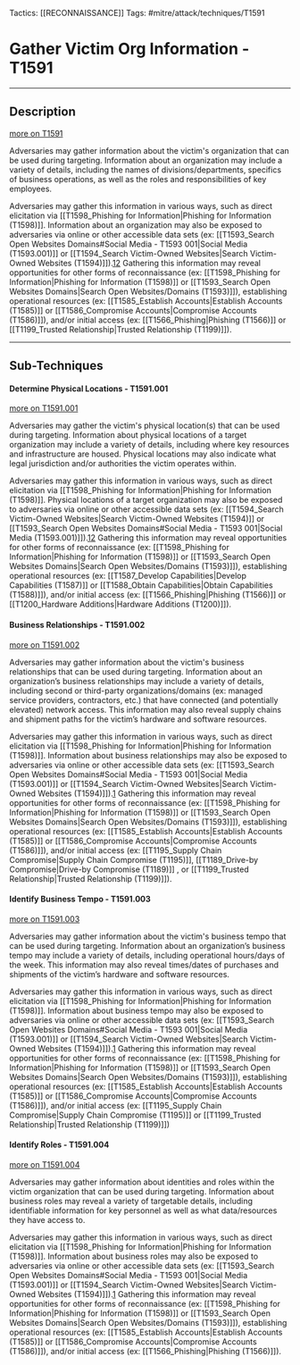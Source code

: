 Tactics: [[RECONNAISSANCE]]
Tags: #mitre/attack/techniques/T1591 

# Gather Victim Org Information - T1591
---
## Description
[more on T1591](https://attack.mitre.org/techniques/T1591)

Adversaries may gather information about the victim's organization that can be used during targeting. Information about an organization may include a variety of details, including the names of divisions/departments, specifics of business operations, as well as the roles and responsibilities of key employees.

Adversaries may gather this information in various ways, such as direct elicitation via [[T1598_Phishing for Information|Phishing for Information (T1598)]]. Information about an organization may also be exposed to adversaries via online or other accessible data sets (ex: [[T1593_Search Open Websites Domains#Social Media - T1593 001|Social Media (T1593.001)]] or [[T1594_Search Victim-Owned Websites|Search Victim-Owned Websites (T1594)]]).[1](https://threatpost.com/broadvoice-leaks-350m-records-voicemail-transcripts/160158/)[2](https://www.sec.gov/edgar/search-and-access) Gathering this information may reveal opportunities for other forms of reconnaissance (ex: [[T1598_Phishing for Information|Phishing for Information (T1598)]] or [[T1593_Search Open Websites Domains|Search Open Websites/Domains (T1593)]]), establishing operational resources (ex: [[T1585_Establish Accounts|Establish Accounts (T1585)]] or [[T1586_Compromise Accounts|Compromise Accounts (T1586)]]), and/or initial access (ex: [[T1566_Phishing|Phishing (T1566)]] or [[T1199_Trusted Relationship|Trusted Relationship (T1199)]]).

---
## Sub-Techniques

#### Determine Physical Locations - T1591.001
[more on T1591.001](https://attack.mitre.org/techniques/T1591/001)

Adversaries may gather the victim's physical location(s) that can be used during targeting. Information about physical locations of a target organization may include a variety of details, including where key resources and infrastructure are housed. Physical locations may also indicate what legal jurisdiction and/or authorities the victim operates within.

Adversaries may gather this information in various ways, such as direct elicitation via [[T1598_Phishing for Information|Phishing for Information (T1598)]]. Physical locations of a target organization may also be exposed to adversaries via online or other accessible data sets (ex: [[T1594_Search Victim-Owned Websites|Search Victim-Owned Websites (T1594)]] or [[T1593_Search Open Websites Domains#Social Media - T1593 001|Social Media (T1593.001)]]).[1](https://threatpost.com/broadvoice-leaks-350m-records-voicemail-transcripts/160158/)[2](https://www.sec.gov/edgar/search-and-access) Gathering this information may reveal opportunities for other forms of reconnaissance (ex: [[T1598_Phishing for Information|Phishing for Information (T1598)]] or [[T1593_Search Open Websites Domains|Search Open Websites/Domains (T1593)]]), establishing operational resources (ex: [[T1587_Develop Capabilities|Develop Capabilities (T1587)]] or [[T1588_Obtain Capabilities|Obtain Capabilities (T1588)]]), and/or initial access (ex: [[T1566_Phishing|Phishing (T1566)]] or [[T1200_Hardware Additions|Hardware Additions (T1200)]]).

#### Business Relationships - T1591.002
[more on T1591.002](https://attack.mitre.org/techniques/T1591/002)

Adversaries may gather information about the victim's business relationships that can be used during targeting. Information about an organization’s business relationships may include a variety of details, including second or third-party organizations/domains (ex: managed service providers, contractors, etc.) that have connected (and potentially elevated) network access. This information may also reveal supply chains and shipment paths for the victim’s hardware and software resources.

Adversaries may gather this information in various ways, such as direct elicitation via [[T1598_Phishing for Information|Phishing for Information (T1598)]]. Information about business relationships may also be exposed to adversaries via online or other accessible data sets (ex: [[T1593_Search Open Websites Domains#Social Media - T1593 001|Social Media (T1593.001)]] or [[T1594_Search Victim-Owned Websites|Search Victim-Owned Websites (T1594)]]).[1](https://threatpost.com/broadvoice-leaks-350m-records-voicemail-transcripts/160158/) Gathering this information may reveal opportunities for other forms of reconnaissance (ex: [[T1598_Phishing for Information|Phishing for Information (T1598)]] or [[T1593_Search Open Websites Domains|Search Open Websites/Domains (T1593)]]), establishing operational resources (ex: [[T1585_Establish Accounts|Establish Accounts (T1585)]] or [[T1586_Compromise Accounts|Compromise Accounts (T1586)]]), and/or initial access (ex: [[T1195_Supply Chain Compromise|Supply Chain Compromise (T1195)]], [[T1189_Drive-by Compromise|Drive-by Compromise (T1189)]] , or [[T1199_Trusted Relationship|Trusted Relationship (T1199)]]).

#### Identify Business Tempo - T1591.003
[more on T1591.003](https://attack.mitre.org/techniques/T1591/003)

Adversaries may gather information about the victim's business tempo that can be used during targeting. Information about an organization’s business tempo may include a variety of details, including operational hours/days of the week. This information may also reveal times/dates of purchases and shipments of the victim’s hardware and software resources.

Adversaries may gather this information in various ways, such as direct elicitation via [[T1598_Phishing for Information|Phishing for Information (T1598)]]. Information about business tempo may also be exposed to adversaries via online or other accessible data sets (ex: [[T1593_Search Open Websites Domains#Social Media - T1593 001|Social Media (T1593.001)]] or [[T1594_Search Victim-Owned Websites|Search Victim-Owned Websites (T1594)]]).[1](https://threatpost.com/broadvoice-leaks-350m-records-voicemail-transcripts/160158/) Gathering this information may reveal opportunities for other forms of reconnaissance (ex: [[T1598_Phishing for Information|Phishing for Information (T1598)]] or [[T1593_Search Open Websites Domains|Search Open Websites/Domains (T1593)]]), establishing operational resources (ex: [[T1585_Establish Accounts|Establish Accounts (T1585)]] or [[T1586_Compromise Accounts|Compromise Accounts (T1586)]]), and/or initial access (ex: [[T1195_Supply Chain Compromise|Supply Chain Compromise (T1195)]] or [[T1199_Trusted Relationship|Trusted Relationship (T1199)]])

#### Identify Roles - T1591.004
[more on T1591.004](https://attack.mitre.org/techniques/T1591/004)

Adversaries may gather information about identities and roles within the victim organization that can be used during targeting. Information about business roles may reveal a variety of targetable details, including identifiable information for key personnel as well as what data/resources they have access to.

Adversaries may gather this information in various ways, such as direct elicitation via [[T1598_Phishing for Information|Phishing for Information (T1598)]]. Information about business roles may also be exposed to adversaries via online or other accessible data sets (ex: [[T1593_Search Open Websites Domains#Social Media - T1593 001|Social Media (T1593.001)]] or [[T1594_Search Victim-Owned Websites|Search Victim-Owned Websites (T1594)]]).[1](https://threatpost.com/broadvoice-leaks-350m-records-voicemail-transcripts/160158/) Gathering this information may reveal opportunities for other forms of reconnaissance (ex: [[T1598_Phishing for Information|Phishing for Information (T1598)]] or [[T1593_Search Open Websites Domains|Search Open Websites/Domains (T1593)]]), establishing operational resources (ex: [[T1585_Establish Accounts|Establish Accounts (T1585)]] or [[T1586_Compromise Accounts|Compromise Accounts (T1586)]]), and/or initial access (ex: [[T1566_Phishing|Phishing (T1566)]]).